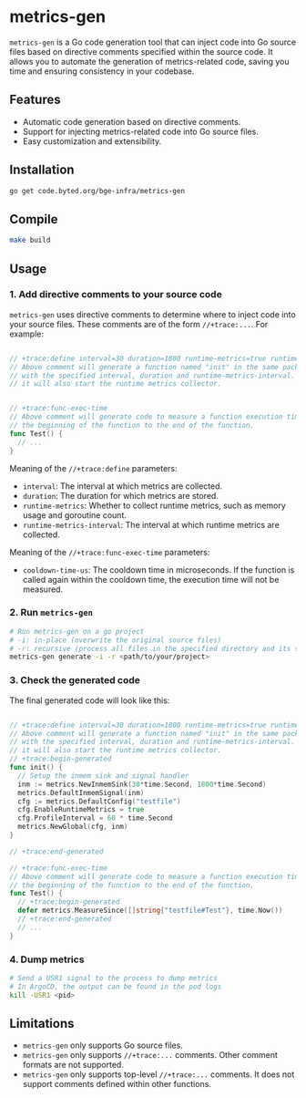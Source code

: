 # metrics-gen

`metrics-gen` is a Go code generation tool that can inject code into Go source files based on directive comments specified within the source code. It allows you to automate the generation of metrics-related code, saving you time and ensuring consistency in your codebase.

## Features

- Automatic code generation based on directive comments.
- Support for injecting metrics-related code into Go source files.
- Easy customization and extensibility.

## Installation

```bash
go get code.byted.org/bge-infra/metrics-gen
```

## Compile

```bash
make build
```

## Usage

### 1. Add directive comments to your source code

`metrics-gen` uses directive comments to determine where to inject code into your source files. These comments are of the form `//+trace:...`. For example:

```go

// +trace:define interval=30 duration=1800 runtime-metrics=true runtime-metrics-interval=60
// Above comment will generate a function named "init" in the same package. It will initialize the metrics
// with the specified interval, duration and runtime-metrics-interval. If runtime-metrics is set to true,
// it will also start the runtime metrics collector.


// +trace:func-exec-time
// Above comment will generate code to measure a function execution time. It will measure the time from
// the beginning of the function to the end of the function.
func Test() {
  // ...
}

```

Meaning of the `//+trace:define` parameters:

- `interval`: The interval at which metrics are collected.
- `duration`: The duration for which metrics are stored.
- `runtime-metrics`: Whether to collect runtime metrics, such as memory usage and goroutine count.
- `runtime-metrics-interval`: The interval at which runtime metrics are collected.

Meaning of the `//+trace:func-exec-time` parameters:

- `cooldown-time-us`: The cooldown time in microseconds. If the function is called again within the cooldown time, the execution time will not be measured.

### 2. Run `metrics-gen`

```bash
# Run metrics-gen on a go project
# -i: in-place (overwrite the original source files)
# -r: recursive (process all files in the specified directory and its subdirectories)
metrics-gen generate -i -r <path/to/your/project>

```

### 3. Check the generated code

The final generated code will look like this:

```go

// +trace:define interval=30 duration=1800 runtime-metrics=true runtime-metrics-interval=60
// Above comment will generate a function named "init" in the same package. It will initialize the metrics
// with the specified interval, duration and runtime-metrics-interval. If runtime-metrics is set to true,
// it will also start the runtime metrics collector.
// +trace:begin-generated
func init() {
  // Setup the inmem sink and signal handler
  inm := metrics.NewInmemSink(30*time.Second, 1800*time.Second)
  metrics.DefaultInmemSignal(inm)
  cfg := metrics.DefaultConfig("testfile")
  cfg.EnableRuntimeMetrics = true
  cfg.ProfileInterval = 60 * time.Second
  metrics.NewGlobal(cfg, inm)
}

// +trace:end-generated

// +trace:func-exec-time
// Above comment will generate code to measure a function execution time. It will measure the time from
// the beginning of the function to the end of the function.
func Test() {
  // +trace:begin-generated
  defer metrics.MeasureSince([]string{"testfile#Test"}, time.Now())
  // +trace:end-generated
  // ...
}

```

### 4. Dump metrics

```bash
# Send a USR1 signal to the process to dump metrics
# In ArgoCD, the output can be found in the pod logs
kill -USR1 <pid>

```

## Limitations

- `metrics-gen` only supports Go source files.
- `metrics-gen` only supports `//+trace:...` comments. Other comment formats are not supported.
- `metrics-gen` only supports top-level `//+trace:...` comments. It does not support comments defined within other functions.

